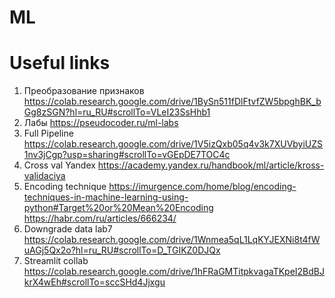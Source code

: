# ML

# Useful links
1) Преобразование признаков
https://colab.research.google.com/drive/1BySn511fDlFtvfZW5bpghBK_bGg8zSGN?hl=ru_RU#scrollTo=VLeI23SsHhb1
2) Лабы
https://pseudocoder.ru/ml-labs
3) Full Pipeline
https://colab.research.google.com/drive/1V5izQxb05q4v3k7XUVbyiUZS1nv3jCgp?usp=sharing#scrollTo=vGEpDE7TOC4c
4) Cross val Yandex
https://academy.yandex.ru/handbook/ml/article/kross-validaciya
5) Encoding technique
https://imurgence.com/home/blog/encoding-techniques-in-machine-learning-using-python#Target%20or%20Mean%20Encoding
https://habr.com/ru/articles/666234/
6) Downgrade data lab7
https://colab.research.google.com/drive/1Wnmea5qL1LqKYJEXNi8t4fWuAGj5Qx2o?hl=ru_RU#scrollTo=D_TGIKZ0DJQx
7) Streamlit collab
https://colab.research.google.com/drive/1hFRaGMTitpkvagaTKpeI2BdBJkrX4wEh#scrollTo=sccSHd4Jjxgu

